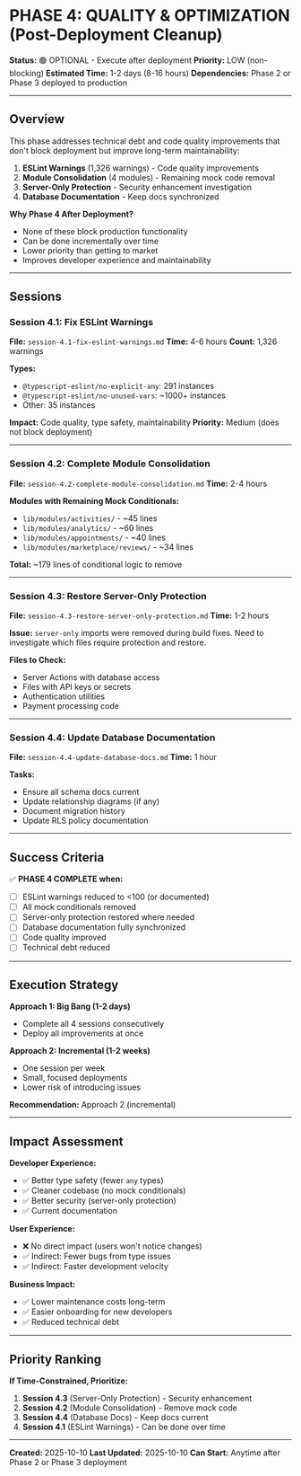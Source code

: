 # PHASE 4: QUALITY & OPTIMIZATION (Post-Deployment Cleanup)

**Status:** 🟢 OPTIONAL - Execute after deployment
**Priority:** LOW (non-blocking)
**Estimated Time:** 1-2 days (8-16 hours)
**Dependencies:** Phase 2 or Phase 3 deployed to production

---

## Overview

This phase addresses technical debt and code quality improvements that don't block deployment but improve long-term maintainability:

1. **ESLint Warnings** (1,326 warnings) - Code quality improvements
2. **Module Consolidation** (4 modules) - Remaining mock code removal
3. **Server-Only Protection** - Security enhancement investigation
4. **Database Documentation** - Keep docs synchronized

**Why Phase 4 After Deployment?**
- None of these block production functionality
- Can be done incrementally over time
- Lower priority than getting to market
- Improves developer experience and maintainability

---

## Sessions

### Session 4.1: Fix ESLint Warnings
**File:** `session-4.1-fix-eslint-warnings.md`
**Time:** 4-6 hours
**Count:** 1,326 warnings

**Types:**
- `@typescript-eslint/no-explicit-any`: 291 instances
- `@typescript-eslint/no-unused-vars`: ~1000+ instances
- Other: 35 instances

**Impact:** Code quality, type safety, maintainability
**Priority:** Medium (does not block deployment)

---

### Session 4.2: Complete Module Consolidation
**File:** `session-4.2-complete-module-consolidation.md`
**Time:** 2-4 hours

**Modules with Remaining Mock Conditionals:**
- `lib/modules/activities/` - ~45 lines
- `lib/modules/analytics/` - ~60 lines
- `lib/modules/appointments/` - ~40 lines
- `lib/modules/marketplace/reviews/` - ~34 lines

**Total:** ~179 lines of conditional logic to remove

---

### Session 4.3: Restore Server-Only Protection
**File:** `session-4.3-restore-server-only-protection.md`
**Time:** 1-2 hours

**Issue:**
`server-only` imports were removed during build fixes.
Need to investigate which files require protection and restore.

**Files to Check:**
- Server Actions with database access
- Files with API keys or secrets
- Authentication utilities
- Payment processing code

---

### Session 4.4: Update Database Documentation
**File:** `session-4.4-update-database-docs.md`
**Time:** 1 hour

**Tasks:**
- Ensure all schema docs current
- Update relationship diagrams (if any)
- Document migration history
- Update RLS policy documentation

---

## Success Criteria

✅ **PHASE 4 COMPLETE when:**
- [ ] ESLint warnings reduced to <100 (or documented)
- [ ] All mock conditionals removed
- [ ] Server-only protection restored where needed
- [ ] Database documentation fully synchronized
- [ ] Code quality improved
- [ ] Technical debt reduced

---

## Execution Strategy

**Approach 1: Big Bang (1-2 days)**
- Complete all 4 sessions consecutively
- Deploy all improvements at once

**Approach 2: Incremental (1-2 weeks)**
- One session per week
- Small, focused deployments
- Lower risk of introducing issues

**Recommendation:** Approach 2 (incremental)

---

## Impact Assessment

**Developer Experience:**
- ✅ Better type safety (fewer `any` types)
- ✅ Cleaner codebase (no mock conditionals)
- ✅ Better security (server-only protection)
- ✅ Current documentation

**User Experience:**
- ❌ No direct impact (users won't notice changes)
- ✅ Indirect: Fewer bugs from type issues
- ✅ Indirect: Faster development velocity

**Business Impact:**
- ✅ Lower maintenance costs long-term
- ✅ Easier onboarding for new developers
- ✅ Reduced technical debt

---

## Priority Ranking

**If Time-Constrained, Prioritize:**

1. **Session 4.3** (Server-Only Protection) - Security enhancement
2. **Session 4.2** (Module Consolidation) - Remove mock code
3. **Session 4.4** (Database Docs) - Keep docs current
4. **Session 4.1** (ESLint Warnings) - Can be done over time

---

**Created:** 2025-10-10
**Last Updated:** 2025-10-10
**Can Start:** Anytime after Phase 2 or Phase 3 deployment

